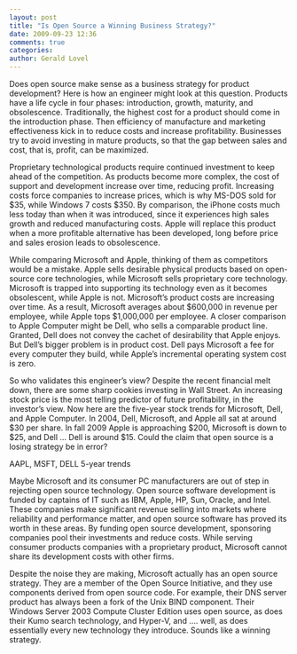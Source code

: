 ```yaml
---
layout: post
title: "Is Open Source a Winning Business Strategy?"
date: 2009-09-23 12:36
comments: true
categories: 
author: Gerald Lovel
---
```

Does open source make sense as a business strategy for product development? Here is how an engineer might look at this question. Products have a life cycle in four phases: introduction, growth, maturity, and obsolescence. Traditionally, the highest cost for a product should come in the introduction phase. Then efficiency of manufacture and marketing effectiveness kick in to reduce costs and increase profitability. Businesses try to avoid investing in mature products, so that the gap between sales and cost, that is, profit, can be maximized.

Proprietary technological products require continued investment to keep ahead of the competition. As products become more complex, the cost of support and development increase over time, reducing profit. Increasing costs force companies to increase prices, which is why MS-DOS sold for $35, while Windows 7 costs $350. By comparison, the iPhone costs much less today than when it was introduced, since it experiences high sales growth and reduced manufacturing costs. Apple will replace this product when a more profitable alternative has been developed, long before price and sales erosion leads to obsolescence.

While comparing Microsoft and Apple, thinking of them as competitors would be a mistake. Apple sells desirable physical products based on open-source core technologies, while Microsoft sells proprietary core technology. Microsoft is trapped into supporting its technology even as it becomes obsolescent, while Apple is not. Microsoft’s product costs are increasing over time. As a result, Microsoft averages about $600,000 in revenue per employee, while Apple tops $1,000,000 per employee. A closer comparison to Apple Computer might be Dell, who sells a comparable product line. Granted, Dell does not convey the cachet of desirability that Apple enjoys. But Dell’s bigger problem is in product cost. Dell pays Microsoft a fee for every computer they build, while Apple’s incremental operating system cost is zero.

So who validates this engineer’s view? Despite the recent financial melt down, there are some sharp cookies investing in Wall Street. An increasing stock price is the most telling predictor of future profitability, in the investor’s view. Now here are the five-year stock trends for Microsoft, Dell, and Apple Computer. In 2004, Dell, Microsoft, and Apple all sat at around $30 per share. In fall 2009 Apple is approaching $200, Microsoft is down to $25, and Dell … Dell is around $15. Could the claim that open source is a losing strategy be in error?


AAPL, MSFT, DELL 5-year trends

Maybe Microsoft and its consumer PC manufacturers are out of step in rejecting open source technology. Open source software development is funded by captains of IT such as IBM, Apple, HP, Sun, Oracle, and Intel. These companies make significant revenue selling into markets where reliability and performance matter, and open source software has proved its worth in these areas. By funding open source development, sponsoring companies pool their investments and reduce costs. While serving consumer products companies with a proprietary product, Microsoft cannot share its development costs with other firms.

Despite the noise they are making, Microsoft actually has an open source strategy. They are a member of the Open Source Initiative, and they use components derived from open source code. For example, their DNS server product has always been a fork of the Unix BIND component. Their Windows Server 2003 Compute Cluster Edition uses open source, as does their Kumo search technology, and Hyper-V, and …. well, as does essentially every new technology they introduce. Sounds like a winning strategy.
